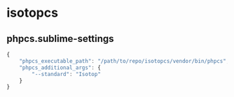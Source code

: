 # isotopcs

## phpcs.sublime-settings

```javascript
{
    "phpcs_executable_path": "/path/to/repo/isotopcs/vendor/bin/phpcs",
    "phpcs_additional_args": {
        "--standard": "Isotop"
    }
}
```

